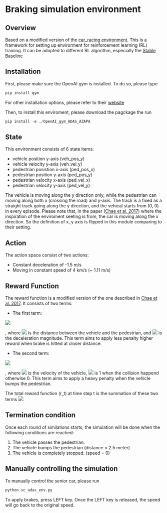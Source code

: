 # Braking simulation environment 

## Overview
Based on a modified version of the [car_racing environment](https://gym.openai.com/envs/CarRacing-v0/).
This is a framework for setting up envirorment for reinforcement learning (RL) training. It can be adopted to different RL algorithm, especially the [Stable Baseline](https://stable-baselines.readthedocs.io/en/master/)

## Installation
First, please make sure the OpenAI gym is installed. To do so, please type
```python
pip install gym
```
For other installation options, please refer to their [website](https://gym.openai.com/docs/)

Then, to install this enviroment, please download the pagckage the run
```python
pip install -e ./OpenAI_gym_ADAS_AZAPA
```

## State
This environment consists of 6 state items: 
 - vehicle position y-axis (veh_pos_y)
 - vehicle velocity y-axis (veh_vel_y)
 - pedestrian posistion x-axis (ped_pos_x)
 - pedestrian position y-axis (ped_pos_y)
 - pedestrian velocity x-axis (ped_vel_x)
 - pedestrian velocity y-axis (ped_vel_y)

The vehicle is moving along the y direction only, while the pedestrian can moving along both x (crossing the road) and y-axis.
The track is a fixed as a straight track going along the y direction, and the vehical starts from (0, 0) in every episode.
Please note that, in the paper ([Chae et al. 2017](https://arxiv.org/pdf/1702.02302v2)) where the inspiration of the enviroment seeting is from, the car is moving along the x direction. So the definition of x, y axis is flipped in this module comparing to their setting. 

## Action

The action space consist of two actions: 
- Constant deceleration of -1.5 m/s
- Moving in constant speed of 4 km/s (~ 1.11 m/s)

## Reward Function
The reward function is a modified version of the one described in [Chae et al. 2017](https://arxiv.org/pdf/1702.02302v2). It consists of two terms:

- The first term: 
<img src="https://render.githubusercontent.com/render/math?math=r_1 = -(\alpha \times d^2 - g(d)) \times decel">

, where <img src="https://render.githubusercontent.com/render/math?math=d"> is the distance between the vehicle and the pedestrian, and <img src="https://render.githubusercontent.com/render/math?math=decel"> is the deceleration magnitude. This term aims to apply less penalty higher reward when brake is hitted at closer distance.

-  The second term: 
<img src="https://render.githubusercontent.com/render/math?math=r_2 = - (\eta \times v_{veh}^2 %2B \lambda) \times \textbf{1}(S = bump)">

, where <img src="https://render.githubusercontent.com/render/math?math=v_{veh}"> is the velocity of the vehicle, <img src="https://render.githubusercontent.com/render/math?math=\textbf{1}(S = bump)"> is 1 when the collision happend otherwise 0. This term aims to apply a heavy penalty when the vehicle bumps the pedestrian.

The total reward function (r_t) at time step t is the summation of these two terms <img src="https://render.githubusercontent.com/render/math?math=r_t= r_1 %2B r_2">

## Termination condition

Once each round of similations starts, the simulation will be done when the following conditions are reached:

1. The vehicle passes the pedestrian.
2. The vehicle bumps the pedestrian (distance < 2.5 meter)
3. The vehicle is completely stopped. (speed = 0)

## Manually controlling the simulation

To manually control the senior car, please run 
```python
python sc_adas_env.py
```
To apply brakes, press LEFT key. Once the LEFT key is released, the speed will go back to the original speed. 
